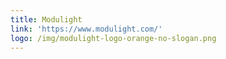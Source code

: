 ```yaml
---
title: Modulight
link: 'https://www.modulight.com/'
logo: /img/modulight-logo-orange-no-slogan.png
---
```


